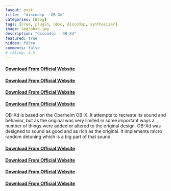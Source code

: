 ```yaml
---
layout: post
title:  "discodsp - OB-Xd"
categories: [Blog]
tags: [Free, plugin, obxd, discodsp, synthesizer]
image: img/obxd.jpg
description: "discodsp - OB-Xd"
featured: true
hidden: false
comments: false
# rating: 4.5
---
```


#### [Download From Official Website](https://www.discodsp.com/obxd/)

#### [Download From Official Website](https://www.discodsp.com/obxd/)

#### [Download From Official Website](https://www.discodsp.com/obxd/)

#### [Download From Official Website](https://www.discodsp.com/obxd/)




OB-Xd is based on the Oberheim OB-X. It attempts to recreate its sound and behavior, but as the original was very limited in some important ways a number of things were added or altered to the original design. OB-Xd was designed to sound as good and as rich as the original. It implements micro random detuning which is a big part of that sound.



#### [Download From Official Website](https://www.discodsp.com/obxd/)

#### [Download From Official Website](https://www.discodsp.com/obxd/)

#### [Download From Official Website](https://www.discodsp.com/obxd/)

#### [Download From Official Website](https://www.discodsp.com/obxd/)

